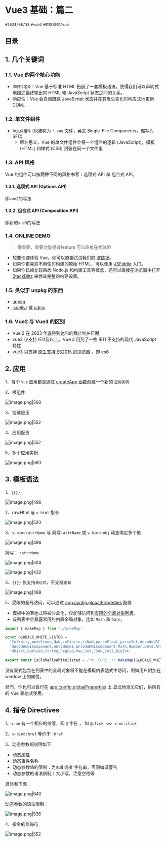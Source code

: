 
# Vue3 基础：篇二


`#2024/08/18` `#vue3`  `#前端框架/vue`  


## 目录
<!-- toc -->
 ## 1. 几个关键词 

### 1.1. Vue 的两个核心功能

- `声明式渲染`：Vue 基于标准 HTML 拓展了一套模板语法，使得我们可以声明式地描述最终输出的 HTML 和 JavaScript 状态之间的关系。
- 响应性：Vue 会自动跟踪 JavaScript 状态并在其发生变化时响应式地更新 DOM。

### 1.2. 单文件组件

- `单文件组件` (也被称为 `*.vue` 文件，英文 Single-File Components，缩写为 SFC)
	- 顾名思义，Vue 的单文件组件会将一个组件的逻辑 (JavaScript)，模板 (HTML) 和样式 (CSS) 封装在同一个文件里

### 1.3. API 风格

Vue 的组件可以按两种不同的风格书写：选项式 API 和 组合式 API。

#### 1.3.1. 选项式 API (Options API)

即`vue2`的写法

#### 1.3.2. 组合式 API (Composition API)

即新的`vue3`的写法

### 1.4. ONLINE DEMO

> 很重要，重要功能或者feature 可以直接在线体验

- 想要快速体验 Vue，你可以直接试试我们的  [演练场](https://sfc.vuejs.org/#eNo9j01qAzEMha+iapMWOjbdDm6gu96gG2/cjJJM8B+2nBaGuXvlpBMwtj4/JL234EfO6toIRzT1UObMexvpN6fCMNHRNc+w2AgwOXbPL/caoBC3EjcCCPU0wu6TvE/wlYqfnnZ3ae2PXHKMfiwQYArZOyYhAHN+2y9LnwLrarTQ7XeOuTFch5Am8u8WRbcoktGPbnzFOXS3Q3BZXWqKkuRmy/4L1eK4GbUoUTtbPDPnOmpdj4ee/1JVKictlSot8hxIUQ3Dd0k/lYoMtrglwfUPkXdoJg==)。
- 如果你更喜欢不用任何构建的原始 HTML，可以使用 [JSFiddle](https://jsfiddle.net/yyx990803/2ke1ab0z/) 入门。
- 如果你已经比较熟悉 Node.js 和构建工具等概念，还可以直接在浏览器中打开 [StackBlitz](https://vite.new/vue) 来尝试完整的构建设置。

### 1.5. 类似于 unpkg 的东西

-  [unpkg](https://unpkg.com/)
-  [jsdelivr](https://www.jsdelivr.com/package/npm/vue) 或 [cdnjs](https://cdnjs.com/libraries/vue)

### 1.6. Vue2 与 Vue3 的区别

- Vue 2 在 2023 年底将到达它的截止维护日期
- vue3 仅支持 IE11及以上。Vue 3 用到了一些 IE11 不支持的现代 JavaScript 特性
- vue3 只支持 [原生支持 ES2015 的浏览器](https://caniuse.com/es6) ，即 es6

## 2. 应用

1、每个 `Vue` 应用都是通过 [createApp](https://cn.vuejs.org/api/application.html#createapp) 函数创建一个新的 `应用实例`

2、根组件

![image.png|568](https://832-1310531898.cos.ap-beijing.myqcloud.com/yuque/b88a5a4d2277eff8f27cf31541ea7c84.png)

3、挂载应用

![image.png|552](https://832-1310531898.cos.ap-beijing.myqcloud.com/yuque/e83ae5da762a1f626745c2bb063513cf.png)

4、应用配置

![image.png|552](https://832-1310531898.cos.ap-beijing.myqcloud.com/yuque/8a51b48b1e5e8ea2fd9d5590b63f12f0.png)

5、多个应用实例

![image.png|560](https://832-1310531898.cos.ap-beijing.myqcloud.com/yuque/06eaeda3dcc927c55c1c786a078866da.png)

## 3. 模板语法

1、`{{}}`

![image.png|496](https://832-1310531898.cos.ap-beijing.myqcloud.com/yuque/348842d7954689c3fdb16c1a8c0f0cad.png)

2、rawHtml 与 `v-html` 指令

![image.png|520](https://832-1310531898.cos.ap-beijing.myqcloud.com/yuque/5968a47d4e873e246b2520f15634070f.png)

3、`v-bind:attrName` 与  简写`:attrName`  或 `v-bind:obj` 动态绑定多个值

![image.png|496](https://832-1310531898.cos.ap-beijing.myqcloud.com/yuque/26f05e6dfe25ed256f0eee99069f2010.png)

简写： `:attrName`

![image.png|504](https://832-1310531898.cos.ap-beijing.myqcloud.com/yuque/50c1241f3a8803a2f5b58996c011aeea.png)

![image.png|432](https://832-1310531898.cos.ap-beijing.myqcloud.com/yuque/acf06258899c4d73a70ae439342aef61.png)

4、`{{}}` 仅支持`表达式`，不支持`语句`

![image.png|488](https://832-1310531898.cos.ap-beijing.myqcloud.com/yuque/1ebe8a98b79792c966d3a75d935365ad.png)

5、受限的全局访问，可以通过 [app.config.globalProperties](https://cn.vuejs.org/api/application.html#app-config-globalproperties) 配置

- 模板中的表达式将被沙盒化，仅能够访问到[有限的全局对象列表](https://github.com/vuejs/core/blob/main/packages/shared/src/globalsWhitelist.ts#L3)。
- 该列表中会暴露常用的内置全局对象，比如 `Math` 和 `Date`。

```javascript
import { makeMap } from './makeMap'

const GLOBALS_WHITE_LISTED =
  'Infinity,undefined,NaN,isFinite,isNaN,parseFloat,parseInt,decodeURI,' +
  'decodeURIComponent,encodeURI,encodeURIComponent,Math,Number,Date,Array,' +
  'Object,Boolean,String,RegExp,Map,Set,JSON,Intl,BigInt'

export const isGloballyWhitelisted = /*#__PURE__*/ makeMap(GLOBALS_WHITE_LISTED)
```

没有显式包含在列表中的全局对象将不能在模板内表达式中访问，例如用户附加在 window 上的属性。

然而，你也可以自行在 [app.config.globalProperties](https://cn.vuejs.org/api/application.html#app-config-globalproperties) 上 显式地添加它们，供所有的 Vue 表达式使用。

## 4. 指令 Directives

1、`v-on` 有一个相应的缩写，即 `@` 字符 ， 如 `@click <=> v-on:click`

2、`v-bind:href`  等价于  `:href` 

3、动态参数的说明如下
- 动态属性
- 动态事件名称
- 动态参数值的限制：为null 或者 字符串，否则编译警告
- 动态参数的语法限制：大小写，注意空格等

具体看下面：

![image.png|640](https://832-1310531898.cos.ap-beijing.myqcloud.com/yuque/0c3f6bbe4333afb3a4d663b954c16887.png)

动态参数的语法限制：

![image.png|536](https://832-1310531898.cos.ap-beijing.myqcloud.com/yuque/53bf37f4be201240faf16a9c33191c14.png)

4、指令的修饰符

![image.png|552](https://832-1310531898.cos.ap-beijing.myqcloud.com/yuque/9f6397816b7d01663f22e57bbc383a36.png)

